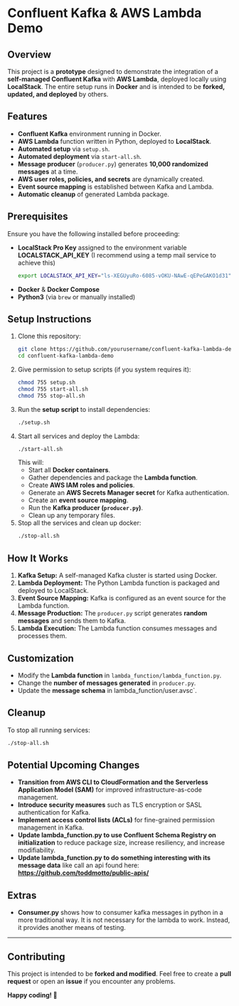 # Confluent Kafka & AWS Lambda Demo

## Overview
This project is a **prototype** designed to demonstrate the integration of a **self-managed Confluent Kafka** with **AWS Lambda**, deployed locally using **LocalStack**. The entire setup runs in **Docker** and is intended to be **forked, updated, and deployed** by others.

## Features
- **Confluent Kafka** environment running in Docker.
- **AWS Lambda** function written in Python, deployed to **LocalStack**.
- **Automated setup** via `setup.sh`.
- **Automated deployment** via `start-all.sh`.
- **Message producer** (`producer.py`) generates **10,000 randomized messages** at a time.
- **AWS user roles, policies, and secrets** are dynamically created.
- **Event source mapping** is established between Kafka and Lambda.
- **Automatic cleanup** of generated Lambda package.

## Prerequisites
Ensure you have the following installed before proceeding:
- **LocalStack Pro Key** assigned to the environment variable **LOCALSTACK_API_KEY** (I recommend using a temp mail service to achieve this)
  ```sh
  export LOCALSTACK_API_KEY="ls-XEGUyuRo-6085-vOKU-NAwE-qEPeGAKO1d31"
   ```
- **Docker** & **Docker Compose**
- **Python3** (via `brew` or manually installed)

## Setup Instructions
1. Clone this repository:
   ```sh
   git clone https://github.com/yourusername/confluent-kafka-lambda-demo.git
   cd confluent-kafka-lambda-demo
   ```
2. Give permission to setup scripts (if you system requires it):
   ```sh
   chmod 755 setup.sh
   chmod 755 start-all.sh
   chmod 755 stop-all.sh
   ```
3. Run the **setup script** to install dependencies:
   ```sh
   ./setup.sh
   ```
4. Start all services and deploy the Lambda:
   ```sh
   ./start-all.sh
   ```
   This will:
    - Start all **Docker containers**.
    - Gather dependencies and package the **Lambda function**.
    - Create **AWS IAM roles and policies**.
    - Generate an **AWS Secrets Manager secret** for Kafka authentication.
    - Create an **event source mapping**.
    - Run the **Kafka producer (`producer.py`)**.
    - Clean up any temporary files.
5. Stop all the services and clean up docker:
   ```sh
   ./stop-all.sh
   ```

## How It Works
1. **Kafka Setup:** A self-managed Kafka cluster is started using Docker.
2. **Lambda Deployment:** The Python Lambda function is packaged and deployed to LocalStack.
3. **Event Source Mapping:** Kafka is configured as an event source for the Lambda function.
4. **Message Production:** The `producer.py` script generates **random messages** and sends them to Kafka.
5. **Lambda Execution:** The Lambda function consumes messages and processes them.

## Customization
- Modify the **Lambda function** in `lambda_function/lambda_function.py`.
- Change the **number of messages generated** in `producer.py`.
- Update the **message schema** in lambda_function/user.avsc`.

## Cleanup
To stop all running services:
```sh
./stop-all.sh
```

## Potential Upcoming Changes
- **Transition from AWS CLI to CloudFormation and the Serverless Application Model (SAM)** for improved infrastructure-as-code management.
- **Introduce security measures** such as TLS encryption or SASL authentication for Kafka.
- **Implement access control lists (ACLs)** for fine-grained permission management in Kafka.
- **Update lambda_function.py to use Confluent Schema Registry on initialization** to reduce package size, increase resiliency, and increase modifiability.
- **Update lambda_function.py to do something interesting with its message data** like call an api found here: **https://github.com/toddmotto/public-apis/**

## Extras
- **Consumer.py** shows how to consumer kafka messages in python in a more traditional way.  It is not necessary for the lambda to work.  Instead, it provides another means of testing. 

---

## Contributing
This project is intended to be **forked and modified**. Feel free to create a **pull request** or open an **issue** if you encounter any problems.


**Happy coding! 🚀**

